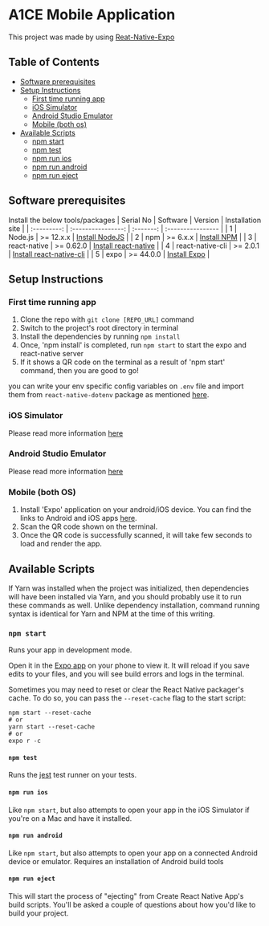 # A1CE Mobile Application

This project was made by using [Reat-Native-Expo](https://docs.expo.dev/)

## Table of Contents

- [Software prerequisites](#software-prerequisites)
- [Setup Instructions](#setup-instructions)
  - [First time running app](#first-time-running-app)
  - [iOS Simulator](#ios-simulator)
  - [Android Studio Emulator](#android-studio-emulator)
  - [Mobile (both os)](#mobile-both-os)
- [Available Scripts](#avaliable-scripts)
  - [npm start](#npm-start)
  - [npm test](#npm-test)
  - [npm run ios](#npm-run-ios)
  - [npm run android](#npm-run-android)
  - [npm run eject](#npm-run-eject)

## Software prerequisites

Install the below tools/packages
| Serial No | Software | Version | Installation site |
| :---------: | :----------------: | :-------: | :---------------- |
| 1 | Node.js | >= 12.x.x | [Install NodeJS](https://nodejs.org/en/download/) |
| 2 | npm | >= 6.x.x | [Install NPM](https://www.npmjs.com/get-npm) |
| 3 | react-native | >= 0.62.0 | [Install react-native](https://www.npmjs.com/package/react-native) |
| 4 | react-native-cli | >= 2.0.1 | [Install react-native-cli](https://www.npmjs.com/package/react-native-cli) |
| 5 | expo | >= 44.0.0 | [Install Expo](https://docs.expo.dev/get-started/installation/) |

## Setup Instructions

### First time running app

1. Clone the repo with `git clone [REPO_URL]` command
2. Switch to the project's root directory in terminal
3. Install the dependencies by running `npm install`
4. Once, 'npm install' is completed, run `npm start` to start the expo and react-native server
5. If it shows a QR code on the terminal as a result of 'npm start' command, then you are good to go!

you can write your env specific config variables on `.env` file and import them from `react-native-dotenv` package as mentioned [here](https://github.com/zetachang/react-native-dotenv#usage).

### iOS Simulator

Please read more information [here](https://docs.expo.dev/workflow/ios-simulator/)

### Android Studio Emulator

Please read more information [here](https://docs.expo.dev/workflow/android-studio-emulator/)

### Mobile (both OS)

1. Install 'Expo' application on your android/iOS device. You can find the links to Android and iOS apps [here](https://expo.io/tools#client).
2. Scan the QR code shown on the terminal.
3. Once the QR code is successfully scanned, it will take few seconds to load and render the app.

## Available Scripts

If Yarn was installed when the project was initialized, then dependencies will have been installed via Yarn, and you should probably use it to run these commands as well. Unlike dependency installation, command running syntax is identical for Yarn and NPM at the time of this writing.

### `npm start`

Runs your app in development mode.

Open it in the [Expo app](https://expo.io) on your phone to view it. It will reload if you save edits to your files, and you will see build errors and logs in the terminal.

Sometimes you may need to reset or clear the React Native packager's cache. To do so, you can pass the `--reset-cache` flag to the start script:

```
npm start --reset-cache
# or
yarn start --reset-cache
# or
expo r -c
```

#### `npm test`

Runs the [jest](https://github.com/facebook/jest) test runner on your tests.

#### `npm run ios`

Like `npm start`, but also attempts to open your app in the iOS Simulator if you're on a Mac and have it installed.

#### `npm run android`

Like `npm start`, but also attempts to open your app on a connected Android device or emulator. Requires an installation of Android build tools

#### `npm run eject`

This will start the process of "ejecting" from Create React Native App's build scripts. You'll be asked a couple of questions about how you'd like to build your project.
